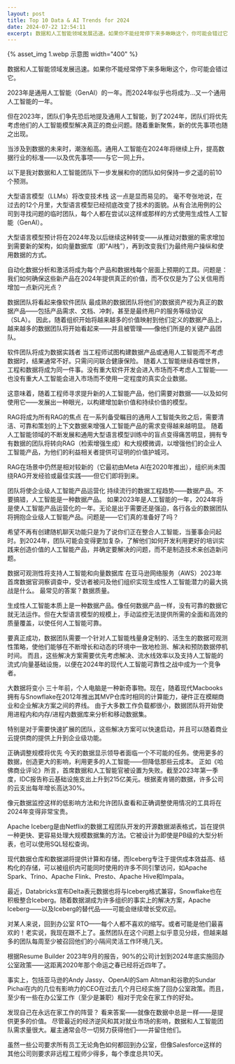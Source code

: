 ```yaml
---
layout: post
title: Top 10 Data & AI Trends for 2024
date: 2024-07-22 12:54:11
excerpt: 数据和人工智能领域发展迅速。如果你不能经常停下来多瞅瞅这个，你可能会错过它。
---
```


{% asset_img 1.webp 示意图 width="400" %}

数据和人工智能领域发展迅速。如果你不能经常停下来多瞅瞅这个，你可能会错过它。

<!--more-->

2023年是通用人工智能（GenAI）的一年。而2024年似乎也将成为...又一个通用人工智能的一年。

但在2023年，团队们争先恐后地提及通用人工智能，到了2024年，团队们将优先考虑他们的人工智能模型解决真正的商业问题。随着重新聚焦，新的优先事项也随之出现。

当涉及到数据的未来时，潮涨船高。通用人工智能在2024年将继续上升，提高数据行业的标准——以及优先事项——与它一同上升。

以下是我对数据和人工智能团队下一步发展和你的团队如何保持一步之遥的前10个预测。

大型语言模型（LLMs）将改变技术栈 这一点是显而易见的。
毫不夸张地说，在过去的12个月里，大型语言模型已经彻底改变了技术的面貌。从有合法用例的公司到寻找问题的临时团队，每个人都在尝试以这样或那样的方式使用生成性人工智能（GenAI）。

大型语言模型预计将在2024年及以后继续这种转变——从推动对数据的需求增加到需要新的架构，如向量数据库（即“AI栈”），再到改变我们为最终用户操纵和使用数据的方式。

自动化数据分析和激活将成为每个产品和数据栈每个层面上预期的工具。问题是：我们如何确保这些新产品在2024年提供真正的价值，而不仅仅是为了公关信用而增加一点新闪光点？

数据团队将看起来像软件团队 最成熟的数据团队将他们的数据资产视为真正的数据产品——包括产品需求、文档、冲刺，甚至是最终用户的服务等级协议（SLA）。
因此，随着组织开始将越来越多的价值映射到他们定义的数据产品上，越来越多的数据团队将开始看起来——并且被管理——像他们所是的关键产品团队。

软件团队将成为数据实践者 当工程师试图构建数据产品或通用人工智能而不考虑数据时，结果通常不好。只需问问联合健康保险。
随着人工智能继续吞噬世界，工程和数据将成为同一件事。没有重大软件开发会进入市场而不考虑人工智能——也没有重大人工智能会进入市场而不使用一定程度的真实企业数据。

这意味着，随着工程师寻求提升新的人工智能产品，他们需要对数据——以及如何使用它——发展出一种眼光，以构建增加新价值和持续价值的模型。

RAG将成为所有RAG的焦点 在一系列备受瞩目的通用人工智能失败之后，需要清洁、可靠和策划的上下文数据来增强人工智能产品的需求变得越来越明显。
随着人工智能领域的不断发展和通用大型语言模型训练中的盲点变得痛苦明显，拥有专有数据的团队将转向RAG（检索增强生成）和大规模微调，以增强他们的企业人工智能产品，为他们的利益相关者提供可证明的价值护城河。

RAG在场景中仍然是相对较新的（它最初由Meta AI在2020年推出），组织尚未围绕RAG开发经验或最佳实践——但它们即将到来。

团队将使企业级人工智能产品运营化 持续流行的数据工程趋势——数据产品。不要搞错，人工智能是一种数据产品。
如果2023年是人工智能的一年，2024年将是使人工智能产品运营化的一年。无论是出于需要还是强迫，各行各业的数据团队将拥抱企业级人工智能产品。问题是——它们真的准备好了吗？

希望不再有创建随机聊天功能只是为了说你们正在整合人工智能，当董事会问起时。到2024年，团队可能会变得更加复杂，了解他们如何开发利用更好的培训实践来创造价值的人工智能产品，并确定要解决的问题，而不是制造技术来创造新问题。

数据可观测性将支持人工智能和向量数据库 在亚马逊网络服务（AWS）2023年首席数据官洞察调查中，受访者被问及他们组织实现生成性人工智能潜力的最大挑战是什么。
最常见的答案？数据质量。

生成性人工智能本质上是一种数据产品。像任何数据产品一样，没有可靠的数据它就无法运作。但在大型语言模型的规模上，手动监控无法提供所需的全面和高效的质量覆盖，以使任何人工智能可靠。

要真正成功，数据团队需要一个针对人工智能栈量身定制的、活生生的数据可观测性策略，使他们能够在不断增长和动态的环境中一致地检测、解决和预防数据停机时间。
而且，这些解决方案需要优先考虑解决、流水线效率以及支持人工智能的流式/向量基础设施，以便在2024年的现代人工智能可靠性之战中成为一个竞争者。

大数据将变小 三十年前，个人电脑是一种新奇事物。现在，随着现代Macbooks拥有与Snowflake在2012年推出其MVP仓库时相同的计算能力，硬件正在模糊商业和企业解决方案之间的界线。
由于大多数工作负载都很小，数据团队将开始使用进程内和内存/进程内数据库来分析和移动数据集。

特别是对于需要快速扩展的团队，这些解决方案可以快速启动，并且可以随着商业云提供商的提供上升到企业级功能。

正确调整规模将优先 今天的数据显示领导者面临一个不可能的任务。使用更多的数据，创造更大的影响，利用更多的人工智能——但降低那些云成本。
正如《哈佛商业评论》所言，首席数据和人工智能官被设置为失败。截至2023年第一季度，IDC报告称云基础设施支出上升到215亿美元。根据麦肯锡的数据，许多公司的云支出每年增长高达30%。

像元数据监控这样的低影响方法和允许团队查看和正确调整使用情况的工具将在2024年变得非常宝贵。

Apache Iceberg是由Netflix的数据工程团队开发的开源数据湖表格式，旨在提供一种更快、更容易处理大规模数据集的方法。它被设计为即使是PB级的大型分析表，也可以使用SQL轻松查询。

现代数据仓库和数据湖将提供计算和存储，而Iceberg专注于提供成本效益高、结构化的存储，可以被组织内可能同时使用的许多不同引擎访问，如Apache Spark、Trino、Apache Flink、Presto、Apache Hive和Impala。

最近，Databricks宣布Delta表元数据也将与Iceberg格式兼容，Snowflake也在积极整合Iceberg。随着数据湖成为许多组织的事实上的解决方案，Apache Iceberg——以及Iceberg的替代品——可能会继续增长受欢迎。

对某人来说，回到办公室 RTO——每个人都不喜欢的缩写。或者可能是他们最喜欢的！老实说，我现在跟不上了。虽然团队在这个问题上似乎意见分歧，但越来越多的团队每周至少被召回他们的小隔间灵活工作环境几天。

根据Resume Builder 2023年9月的报告，90%的公司计划到2024年底实施回办公室政策——这距离2020年那个命运之春已经将近四年了。

事实上，包括亚马逊的Andy Jassy、OpenAI的Sam Altman和谷歌的Sundar Pichai在内的几位有影响力的CEO在过去几个月已经实施了回办公室政策。而且，至少有一些在办公室工作（至少是兼职）相对于完全在家工作的好处。

发现自己在永远在家工作的阵营？
看来答案——就像在数据中总是一样——是提供更多的价值。
尽管最近的经济逆风和其对就业市场的影响，数据和人工智能团队需求量很大。雇主通常会尽一切努力获得他们——并留住他们。

虽然一些公司要求所有员工无论角色如何都回到办公室，但像Salesforce这样的其他公司则要求非远程工程师少得多，每个季度总共10天。

<!-- https://barrmoses.medium.com/top-10-data-ai-trends-for-2024-7f830196db65 -->
